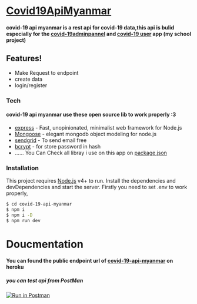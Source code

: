 # [Covid19ApiMyanmar](https://stark-crag-00731.herokuapp.com/api/all)
#### covid-19 api myanmar is a rest api for covid-19 data,this api is bulid especially for the [covid-19adminpannel](https://github.com/mohamadealiyes/covid19adminjava) and [covid-19 user](https://github.com/mohamadealiyes/covid19userjava) app (my  school project)


##  Features!

  - Make Request to endpoint
  - create data 
  - login/register
### Tech
#### covid-19 api myanmar use these open source lib to work properly :3
* [express](https://expressjs.com/) - Fast, unopinionated, minimalist web framework for Node.js
* [Mongoose](https://mongoosejs.com/docs/guide.html) - elegant mongodb object modeling for node.js
* [sendgrid]() - To send email free
* [bcrypt]() - for store password in hash
*  ......
You Can Check all  libray i use on this app on [package.json](https://github.com/mohamadealiyes/covid-19-api-myanmar/blob/master/package.json)

### Installation

This project requires [Node.js](https://nodejs.org/) v4+ to run.
Install the dependencies and devDependencies and start the server.
Firstly you need to set .env to work properly,

```sh
$ cd covid-19-api-myanmar
$ npm i
$ npm i -D
$ npm run dev
```
# Doucmentation
#### You can found the public endpoint url of [covid-19-api-myanmar](https://stark-crag-00731.herokuapp.com/api/all) on heroku 
##### you can test api from PostMan

[![Run in Postman](https://run.pstmn.io/button.svg)](https://god.postman.co/run-collection/ff2b796ad6c40816b68b#?env%5Bcovid10Production%5D=W3sia2V5IjoidXJsIiwidmFsdWUiOiJodHRwczovL3N0YXJrLWNyYWctMDA3MzEuaGVyb2t1YXBwLmNvbS8iLCJlbmFibGVkIjp0cnVlfV0=)

